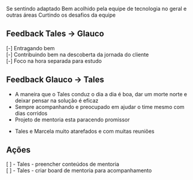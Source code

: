 Se sentindo adaptado
Bem acolhido pela equipe de tecnologia no geral e outras áreas
Curtindo os desafios da equipe

## Feedback Tales -> Glauco
[-] Entragando bem  
[-] Contribuindo bem na descoberta da jornada do cliente  
[-] Foco na hora separada para estudo

## Feedback Glauco -> Tales
+ A maneira que o Tales conduz o dia a dia é boa, dar um morte norte e deixar pensar na solução é eficaz
+ Sempre acompanhando e preocupado em ajudar o time mesmo com dias corridos
+ Projeto de mentoria esta paracendo promissor
- Tales e Marcela muito atarefados e com muitas reuniões


## Ações
[ ] - Tales - preencher conteúdos de mentoria  
[ ] - Tales - criar board de mentoria para acompanhamento  

